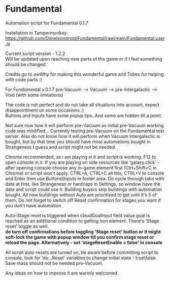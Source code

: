 # Fundamental
Automation script for Fundamental 0.1.7

Installation in Tampermonkey:
https://github.com/Dimelsondroid/Fundamental/raw/main/Fundamental.user.js

Current script version - 1.2.2\
Will be updated upon reaching new parts of the game or if I feel something should be changed.

Credits go to awWhy for making this wonderful game and Tobes for helping with code parts :)

For Fundomental v.0.1.7 pre-Vacuum --> Vacuum --> pre-Intergalactic --> Void (with some limitations)

The code is not perfect and do not take all situations into account, expect disappointment on some occasions :)\
Buttons and Inputs have some popup tips. And some are hidden till a point.

Not sure now how it will perform pre-Vacuum as initial pre-Vacuum working code was modified... Currently testing pre-Vacuum on the Fundamental test server.
Also do not know how it will perform when Vacuum Intergalactic is bought, but by that time you should have most automations bought in Strangeness I guess and script might not be needed.

Chrome recommended, as i am playing in it and script is working. F12 to open console in it.
If you are playing on side resources like 'galaxy.click' - after opening console choose any in-game element first (Ctrl+Shift+C in Chrome) or script won't apply.
CTRL+A, CTRL+C all this, CTRL+V to console and Enter then use Buttons\Inputs in footer area.
Do cycle through tabs with data at first, like Strangeness or hardcaps in Settings, so window have the data and script could use it.
Building buyers skip buildings with automation bought.
All new buildings without Auto are prioritized to get until it's 5 of them.
Do not forget to switch off Reset confirmation for stages you want if you don't have automation.

Auto-Stage reset is triggered when cloudGoalInput field value goal is reached as an additional condition to getting Iron element.
There's 'Stage reset' toggle as well.\
**do turn off confirmations before toggling 'Stage reset' button or it might soft-lock the game with popup window till you confirm stage reset or reload the page. Alternatively - set 'stageResetEnable = false' in console**

All script auto-resets are turned on, be aware before committing script to console, look for 'do...Reset' variables to change initial state - true\false.\
Save mass should not be needed pre-Vacuum.

Any ideas on how to improve it are warmly welcomed.